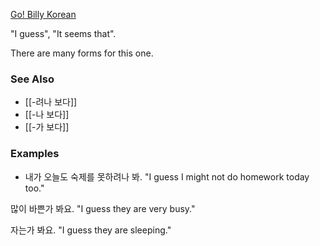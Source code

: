 [Go! Billy Korean](https://www.youtube.com/watch?v=2pWIpQvhlCY)

"I guess", "It seems that".

There are many forms for this one.
### See Also

- [[-려나 보다]]
- [[-나 보다]]
- [[-가 보다]]

### Examples

- 내가 오늘도 숙제를 못하려나 봐.
    "I guess I might not do homework today too."

많이 바쁜가 봐요.
    "I guess they are very busy."

자는가 봐요.
    "I guess they are sleeping."
